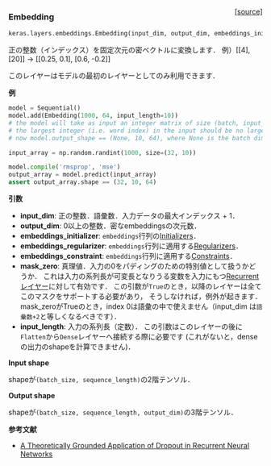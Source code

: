 <span style="float:right;">[[source]](https://github.com/fchollet/keras/blob/master/keras/layers/embeddings.py#L8)</span>
### Embedding

```python
keras.layers.embeddings.Embedding(input_dim, output_dim, embeddings_initializer='uniform', embeddings_regularizer=None, activity_regularizer=None, embeddings_constraint=None, mask_zero=False, input_length=None)
```

正の整数（インデックス）を固定次元の密ベクトルに変換します．
例）[[4], [20]] -> [[0.25, 0.1], [0.6, -0.2]]

このレイヤーはモデルの最初のレイヤーとしてのみ利用できます．

__例__

```python
model = Sequential()
model.add(Embedding(1000, 64, input_length=10))
# the model will take as input an integer matrix of size (batch, input_length).
# the largest integer (i.e. word index) in the input should be no larger than 999 (vocabulary size).
# now model.output_shape == (None, 10, 64), where None is the batch dimension.

input_array = np.random.randint(1000, size=(32, 10))

model.compile('rmsprop', 'mse')
output_array = model.predict(input_array)
assert output_array.shape == (32, 10, 64)
```

__引数__

  - __input_dim__: 正の整数．語彙数．入力データの最大インデックス + 1．
  - __output_dim__: 0以上の整数．密なembeddingsの次元数．
  - __embeddings_initializer__: `embeddings`行列の[Initializers](../initializers.md)．
  - __embeddings_regularizer__: `embeddings`行列に適用する[Regularizers](../regularizers.md)．
  - __embeddings_constraint__: `embeddings`行列に適用する[Constraints](../constraints.md)．
  - __mask_zero__: 真理値．入力の0をパディングのための特別値として扱うかどうか．
    これは入力の系列長が可変長となりうる変数を入力にもつ[Recurrentレイヤー](recurrent.md)に対して有効です．
    この引数が`True`のとき，以降のレイヤーは全てこのマスクをサポートする必要があり，
    そうしなければ，例外が起きます．
    mask_zeroがTrueのとき，index 0は語彙の中で使えません（input_dim は`語彙数+2`と等しくなるべきです）．
  - __input_length__: 入力の系列長（定数）．
    この引数はこのレイヤーの後に`Flatten`から`Dense`レイヤーへ接続する際に必要です (これがないと，denseの出力のshapeを計算できません)．

__Input shape__

shapeが`(batch_size, sequence_length)`の2階テンソル．

__Output shape__

shapeが`(batch_size, sequence_length, output_dim)`の3階テンソル．

__参考文献__

- [A Theoretically Grounded Application of Dropout in Recurrent Neural Networks](http://arxiv.org/abs/1512.05287)
